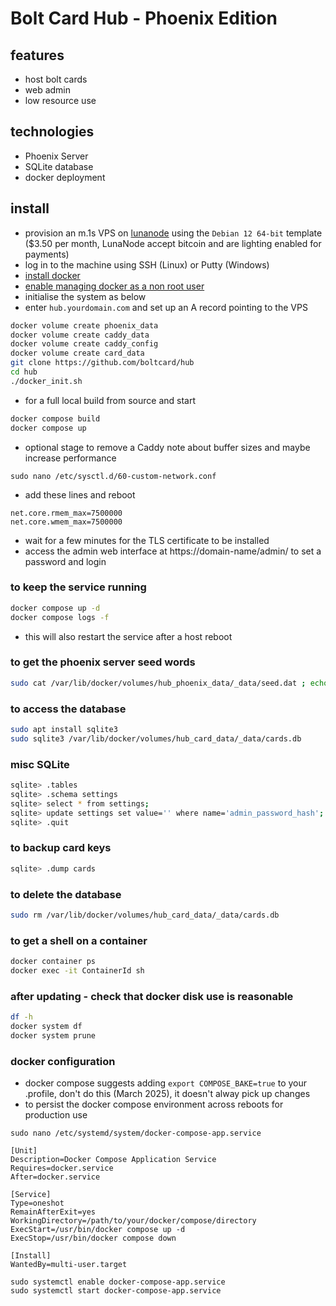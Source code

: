 # Bolt Card Hub - Phoenix Edition

## features

- host bolt cards
- web admin
- low resource use

## technologies

- Phoenix Server
- SQLite database
- docker deployment

## install

- provision an m.1s VPS on [lunanode](https://www.lunanode.com/?r=9026) using the `Debian 12 64-bit` template  
  ($3.50 per month, LunaNode accept bitcoin and are lighting enabled for payments)
- log in to the machine using SSH (Linux) or Putty (Windows)
- [install docker](https://docs.docker.com/engine/install/debian/)
- [enable managing docker as a non root user](https://docs.docker.com/engine/install/linux-postinstall/)
- initialise the system as below
- enter `hub.yourdomain.com` and set up an A record pointing to the VPS

```bash
docker volume create phoenix_data
docker volume create caddy_data
docker volume create caddy_config
docker volume create card_data
git clone https://github.com/boltcard/hub
cd hub
./docker_init.sh
```

- for a full local build from source and start

```bash
docker compose build
docker compose up
```

- optional stage to remove a Caddy note about buffer sizes and maybe increase performance

```
sudo nano /etc/sysctl.d/60-custom-network.conf
```

- add these lines and reboot

```
net.core.rmem_max=7500000
net.core.wmem_max=7500000
```

- wait for a few minutes for the TLS certificate to be installed
- access the admin web interface at https://domain-name/admin/ to set a password and login

### to keep the service running

```bash
docker compose up -d
docker compose logs -f
```

- this will also restart the service after a host reboot

### to get the phoenix server seed words

```bash
sudo cat /var/lib/docker/volumes/hub_phoenix_data/_data/seed.dat ; echo
```

### to access the database

```bash
sudo apt install sqlite3
sudo sqlite3 /var/lib/docker/volumes/hub_card_data/_data/cards.db
```

### misc SQLite
```bash
sqlite> .tables
sqlite> .schema settings
sqlite> select * from settings;
sqlite> update settings set value='' where name='admin_password_hash';
sqlite> .quit
```

### to backup card keys

```bash
sqlite> .dump cards
```

### to delete the database

```bash
sudo rm /var/lib/docker/volumes/hub_card_data/_data/cards.db
```

### to get a shell on a container

```bash
docker container ps
docker exec -it ContainerId sh
```

### after updating - check that docker disk use is reasonable

```bash
df -h
docker system df
docker system prune
```

### docker configuration

- docker compose suggests adding `export COMPOSE_BAKE=true` to your .profile, don't do this (March 2025), it doesn't alway pick up changes
- to persist the docker compose environment across reboots for production use

```
sudo nano /etc/systemd/system/docker-compose-app.service
```

```
[Unit]
Description=Docker Compose Application Service
Requires=docker.service
After=docker.service

[Service]
Type=oneshot
RemainAfterExit=yes
WorkingDirectory=/path/to/your/docker/compose/directory
ExecStart=/usr/bin/docker compose up -d
ExecStop=/usr/bin/docker compose down

[Install]
WantedBy=multi-user.target
```

```
sudo systemctl enable docker-compose-app.service
sudo systemctl start docker-compose-app.service
```
